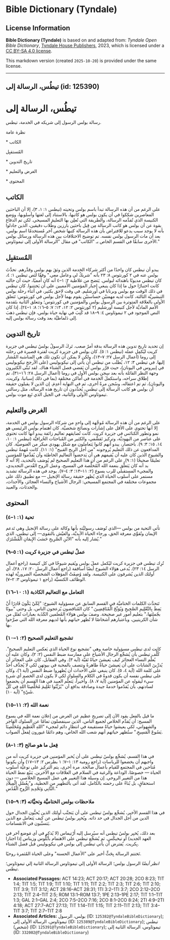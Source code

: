# Bible Dictionary (Tyndale)

## License Information

**Bible Dictionary (Tyndale)** is based on and adapted from: _Tyndale Open Bible Dictionary_, [Tyndale House Publishers](https://tyndaleopenresources.com/), 2023, which is licensed under a [CC BY-SA 4.0 license](https://creativecommons.org/licenses/by-sa/4.0/legalcode.en).

This markdown version (created `2025-10-20`) is provided under the same license.



--------------------------------

## تيطُس، الرسالة إلى (id: 125390)

تيطُس، الرسالة إلى
==================

رسالة بولس الرسول إلى شريكه في الخدمة، تيطس.

نظرة عامة

\* الكاتب

المُستقبِل

\* تاريخ التدوين

\* الغرض والتعليم

\* المحتوى

الكاتب
------

على الرغم من أن هذه الرسالة تبدأ باسم بولس وتحيته (تيطس ١: ١، ٣)، إلا أن الباحثين المعاصرين شككوا في أن يكون بولس هو كاتبها، بالاستناد إلى لغتها وأسلوبها، ووَضع الكنيسة الذي تُقدَّمه الرسالة، والطريقة التي تُعلِن بها التعليمَ المسيحي. لكن تم الدفاع بقوة عن أن بولس هو كاتب الرسالة مِن قِبل باحثين بارزين وطُلاب دقيقين، الذين جادلوا بأنه لا يوجد سبب يدعو للافتراض بأن هذه الرسالة كتبها شخص آخر مُستخدمًا اسم بولس، بعد أن مات الرسول بولس نفسه. تم توضيح الاختلافات بين هذه الرسالة ورسائل بولس الأخرى سابقًا في القسم الخاص بـ "الكاتب" في مقال "الرسالة الأولى إلى تيموثاوس."

المُستقبِل
----------

يبدو أن تيطس كان واحدًا من أكثر شركاء الخدمة الذين وثقَ بهم بولس وقدَّرهم. تحدَّثَ بولس عنه في ٢ كورنثوس ٨: ٢٣ بأنه "شريكٌ لي وعامل معي." وفقًا لنَص تيطس ١: ٤، كان تيطس مديونًا باهتدائه لبولس. يَتضح من غلاطية ٢: ١–٤ أنه كان أُمميًا، حيث أن حالته كانت اختبارًا حول ما إذا كان ينبغي إجبار المؤمنين الأُمميين على أن يَختتنوا. كان تيطس في ذلك الوقت مع بولس وبرنابا في أورشليم. في وقت لاحق بكثير، في أثناء رحلة بولس التبشيريَّة الثالثة، كانت لديه مهمتيْن حساستيْن يقوم بهما لأجل بولس في كورنثوس: تَتعلق الأولى بالعلاقة المتوترة بين الرسول بولس والمؤمنين في كورنثوس؛ وتتعلق الثانية بتَقدمة الأمم الماديَّة لأجل كنيسة أورشليم (٢ كورنثوس ٢: ١٢، ١٣؛ ٧: ٥–١٦؛ ٨: ١–٢٤). إذا كان النص الموجود في ٢ تيموثاوس ٤: ٩–١٨ قد كُتِبَ في نهاية حياة بولس، فإن تيطس ذهبَ إلى دَلماطيَّة بعد وقت رسالة بولس إليه.

تاريخ التدوين
-------------

إن تحديد تاريخ تدوين هذه الرسالة بدقة أمرٌ صعب. تَركَ الرسولُ بولسُ تيطس في جزيرة كريت ليُكمِل عمله (تيطس ١: ٥). كان بولس في جزيرة كريت لفترة قصيرة في رحلته إلى روما (أعمال الرسل ٢٧: ٧–١٣)، ولكن لا يمكن أن تكون تلك هي المناسَبة المُشار إليها. في تيطس ٣: ١٢، يُطلَب من تيطس أن يأتي إلى نيكوبوليس (على الأرجح نيكوبوليس في إبيروس في اليونان)، حيث قرَّر بولس أن يَقضي فصل الشتاء هناك. لقد تَبنَّى الكثيرون وجهة النظر القائلة بأنه بعد سِجن بولس الأول في روما (أعمال الرسل ٢٨: ١٦–٣١)، تم إطلاق سراحه، واستكملَ الخدمة في أماكن مختلفة (بما في ذلك إسبانيا، وكريت، واليونان)، ثم تم اعتقاله، وسُجن مرةً أخرى، ثم في النهاية أُعدِمَ. إن الذين لا يقبلون حقيقة أن بولس هو كاتب الرسالة إلى تيطس، يُحدِّدون أن تاريخ هذه الرسالة، مثل رسالتي تيموثاوس الأولى والثانية، في الجيل الذي تَبِع موت بولس.

الغرض والتعليم
--------------

على الرغم من أن هذه الرسالة مُوجَّهة إلى واحدٍ من شركاء الرسول بولس في الخدمة، إلا أنها تحتوي على الأقل على إشارات ونصائح شخصيَّة. كان اهتمام بولس الرئيسي هو نمو وتطور الكنائس في جزيرة كريت. كانت تُضايقهم تعاليم زائفة يبدو أنها كانت تحتوي على عناصر من اليهوديَّة، وتركيز تَقشُّفي، والكثير من المُباحثات الخُرافيَّة (تيطس ١: ١٠، ١٤، ١٥؛ ٣: ٩). باختصار، يبدو أنهم كانوا يَتعاملون مع شكل يهودي مبكر من الغنوصيَّة. كان المدافعون عن ذلك التعليم يُروجونه "من أجل الرِبح القبيح" (١: ١١). كانت مُهمةُ تيطس والشيوخ الذين كان عليه أن يُقيمهم هي أن يَدحضوا التعاليم الخاطئة وأن يُقدِّموا للمؤمنين تعليمًا صحيحًا (١: ٩). على الرغم من أن هذا التعليم الصحيح لم يُوصَف بالتحديد، إلا أنه لا بد أنه كان يَتعلَّق بنعمة الله المُخلِّصة في المسيح، وعمل الروح القُدس التجديدي، والمجيء المستقبلي للرب يسوع (٢: ١١–١٣؛ ٣: ٤–٧). يوجد في هذه الرسالة تشديد مستمر على أسلوب الحياة الذي يُظهر حقيقة رسالة الإنجيل — مع تطبيق ذلك على مجموعات مختلفة في المجتمع المسيحي: الرجال الأشياخ والنساء العجائز، والأحداث، والحدثات، والعبيد.

المحتوى
-------

### تحية (١: ١–٤)

تأتي التحية من بولس —الذي تُوصَف رسوليَّته بأنها وكالة على رسالة الإنجيل وهي تَدعم الإيمان وتُقوِّي معرفة الحق، ورجاء الحياة الأبديَّة، والعيْش بالتقوى— إلى تيطس، الذي يُشار إليه بأنه "الابْنِ الصَّرِيحِ حَسَبَ الإِيمَانِ الْمُشْتَرَكِ."

### عملُ تيطس في جزيرة كريت (١: ٥–٩)

تُرِك تيطس في جزيرة كريت ليُكمل عملَ بولس ويُقيم شيوخًا في كل كنيسة (راجع أعمال الرسل ١٤: ٢٣). يُدعى هؤلاء الشيوخ أيضًا أساقفة (راجع أعمال الرسل ٢٠: ١٧، ٢٨)، أي أولئك الذين يُشرفون على الكنيسة. ولقد وُصِفَتْ المؤهلات الشخصيَّة الضروريَّة لهذه الوظائف الكنسيَّة (راجع ١ تيموثاوس ٣: ٢–٧).

### التعامل مع التعاليم الكاذبة (١: ١٠–١٦)

تَتحدَّث الكلمات الختاميَّة في القسم السابق عن مسؤولية الشيوخ: "لِكَيْ يَكُونَ قَادِرًا أَنْ يَعِظَ بِالتَّعْلِيمِ الصَّحِيحِ وَيُوَبِّخَ الْمُنَاقِضِينَ." كان المُناقضون يُزعجون الناس، بل وحتى "بيوتًا بجُملتها،" بتعليم أمور غير صحيحة. وصفَ بولس هؤلاء المُعلمين الكَذَبة بعبارات تُقلل من شأن الكريتيين، وباعتبارهم أشخاصًا لا تُظهر حياتهم بأنها لديهم معرفة الله التي صرَّحوا بها.

### تشجيع التعليم الصحيح (٢: ١–١٠)

كانت لدى تيطس مسؤولية خاصة وهي "تشجيع نوع الحياة الذي يَعكس التعليم الصحيح". كُلِّف تيطس بأن يُشجِّع الرجال الأشياخ على ممارسة ضبط النفس (٢: ٢)، وكان عليه أن يُعلِّم النساء العجائز كيف يَعيشنَ حياةً تَقيَّة (آية ٣). وفي المقابل، كان على العجائز أن يُدرِّبنَ الشابات على أن يَعيشنَ حياةً طاهرةً وتتصف بالمحبة في بيوتهن لكي لا يُجدِّف أحدٌ على كلمة الله (آية ٤، ٥). كان ينبغي على الأحداث أن يُظهروا ضبط النفس (آية ٦)، وكان على تيطس نفسه أن يكون قدوةً في الكلام والسلوك لكي لا يكون لدى الخصم أي شيءٍ سيء ليقوله عن المؤمنين (آية ٧، ٨). وأخيراً، يَتعلَّم العبيد في هذا القسم أن يخضعوا لسادتهم، بأن يُقدّموا خدمةً جيدة وصادقة بدافع أن "يُزَيِّنُوا تَعْلِيمَ مُخَلِّصِنَا اللهِ فِي كُلِّ شَيْءٍ" (آية ١٠).

### نعمة الله (٢: ١١–١٥)

ما قيل بالفعل يقود الآن إلى تصريح عظيم عن الغرض من إعلان نعمة الله في يسوع المسيح: أن يُقدَّم الخلاص لجميع الناس، الذين سينفصلون تمامًا عن السلوك الفاجر والشهواني، لكي يعيشوا حياةً مستقيمة في انتظارٍ دائم لمجيء "اللهِ الْعَظِيمِ وَمُخَلِّصِنَا يَسُوعَ الْمَسِيحِ." ستُظهر حياتهم أنهم شعب الله الخاص، وهم دائمًا غيورون لِفعل الصواب.

### فِعل ما هو صالح (٣: ١–٨)

في هذا القسم، يُشجِّع بولسُ تيطس على أن يُخبر المؤمنين في جزيرة كريت أنه من واجبهم أن يخضعوا للرياسات (راجع رومية ١٣: ١–٧؛ ١ بطرس ٢: ١٣–١٧) وأن يكونوا مُتاحين في المجتمع للقيام بأعمال صالحة. مرة أخرى، يتم التركيز على نوعيَّة أسلوب الحياة — خصوصًا، الوداعة والرغبة في السلام في العلاقات مع الآخرين. يَنبُع نمط الحياة هذا من التغيير الروحي. إن وسيلة هذا التغيير هي عمل المسيح الخلاصي — دون استحقاقٍ، بل بُناءً على رحمته بالكامل. لقد أتى بالتطهير من الخطية، و"بِغُسْلِ الْمِيلاَدِ الثَّانِي وَتَجْدِيدِ الرُّوحِ الْقُدُسِ."

### ملاحظات بولس الختاميَّة وتحيَّاته (٣: ٩–١٥)

في هذا القسم الأخير، يُشجِّع بولسُ تيطس على أن يَتجنَّب أولئك الذين يُحبُّون الجدال حول الدين من أجل الجدال في حد ذاته. ويُخبِر بولسُ تيطس عن كيف يَتعامل مع الذين يَتسبَّبون في الانقسامات.

بعد ذلك، يُخبِر بولسُ تيطس أنه سيُرسل إليه أَرْتيماس (لا يُذكر في أي مَوضع آخر في العهد الجديد) أو تيخيكُس. ثم يُشجِّع تيطس على الاهتمام بأبُلُّوس وزيناس إذا اجتازا بِكريت. يُفترض أن يأتي تيطس إلى بولس في نيكوبوليس قبل فصل الشتاء.

تَختتم الرسالة بِحَثٍّ أخير على "الأعمال الحسنة" وعلى الحياة المُثمرة روحيًا.

*انظر أيضًا* الرسول بولس؛ الرسالة الأولى إلي تيموثاوس الرسالة الثانية إلي تيموثاوس؛تيطس.

* **Associated Passages:** ACT 14:23; ACT 20:17; ACT 20:28; 2CO 8:23; TIT 1:4; TIT 1:5; TIT 1:9; TIT 1:10; TIT 1:11; TIT 2:2; TIT 2:3; TIT 2:6; TIT 2:10; TIT 3:9; TIT 3:12; ACT 28:16–ACT 28:31; 1TI 3:2–1TI 3:7; 2CO 2:12–2CO 2:13; TIT 2:4–TIT 2:5; ROM 13:1–ROM 13:7; 1PE 2:13–1PE 2:17; TIT 1:1–TIT 1:3; GAL 2:1–GAL 2:4; 2CO 7:5–2CO 7:16; 2CO 8:1–2CO 8:24; 2TI 4:9–2TI 4:18; ACT 27:7–ACT 27:13; TIT 1:14–TIT 1:15; TIT 2:11–TIT 2:13; TIT 3:4–TIT 3:7; TIT 2:7–TIT 2:8
* **Associated Articles:** بولس، الرسول (ID: `125382@TyndaleBibleDictionary`); تيموثاوس، الرسالة الأولى إلى (ID: `125389@TyndaleBibleDictionary`); تيطس (شخص) (ID: `125391@TyndaleBibleDictionary`); تيموثاوس، الرسالة الثانية إلى  (ID: `332002@TyndaleBibleDictionary`)

